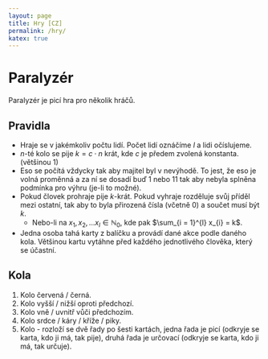```yaml
---
layout: page
title: Hry [CZ]
permalink: /hry/
katex: true
---
```


# Paralyzér

Paralyzér je picí hra pro několik hráčů.

## Pravidla

- Hraje se v jakémkoliv počtu lidí. Počet lidí oznáčíme $l$ a lidi očíslujeme.
- $n$-té kolo se pije $k = c \cdot n$ krát, kde $c$ je předem zvolená konstanta. (většinou 1)
- Eso se počítá vždycky tak aby majitel byl v nevýhodě. To jest, že eso je volná proměnná a za ní se dosadí buď 1 nebo 11 tak aby nebyla splněna podmínka pro výhru (je-li to možné).
- Pokud človek prohraje pije $k$-krát. Pokud vyhraje rozděluje svůj příděl mezi ostatní, tak aby to byla přirozená čísla (včetně 0) a součet musí být $k$.
	- Nebo-li na $x_{1}, x_{2}, \dots x_{l} \in \mathbb{N}_{0}$, kde pak $\sum_{i = 1}^{l} x_{i} = k$.
- Jedna osoba tahá karty z balíčku a provádí dané akce podle daného kola. Většinou kartu vytáhne před každého jednotlivého člověka, který se účastní.

## Kola

1. Kolo červená / černá.
2. Kolo vyšší / nižší oproti předchozí.
3. Kolo vně / uvnitř vůči předchozím.
4. Kolo srdce / káry / kříže / piky.
5. Kolo - rozloží se dvě řady po šesti kartách, jedna řada je picí (odkryje se karta, kdo ji má, tak pije), druhá řada je určovací (odkryje se karta, kdo ji má, tak určuje).
